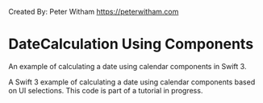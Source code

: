 Created By: Peter Witham
https://peterwitham.com

# DateCalculation Using Components
An example of calculating a date using calendar components in Swift 3.

A Swift 3 example of calculating a date using calendar components based on UI selections. This code is part of a tutorial in progress.
